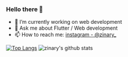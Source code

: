 ### Hello there 👋




- 🔭 I’m currently working on web development
- 💬 Ask me about Flutter / Web development
- 📫 How to reach me: [instagram - @zinary_](https://www.instagram.com/zinary_/)

 


[![Top Langs](https://github-readme-stats.vercel.app/api/top-langs/?username=zinary&&show_icons=true&title_color=151515&icon_color=bb2acf&text_color=151515&bg_color=ffffff)](https://github.com/zinary/)
![zinary's github stats](https://github-readme-stats.vercel.app/api?username=zinary&show_icons=true&hide=["issues"])
